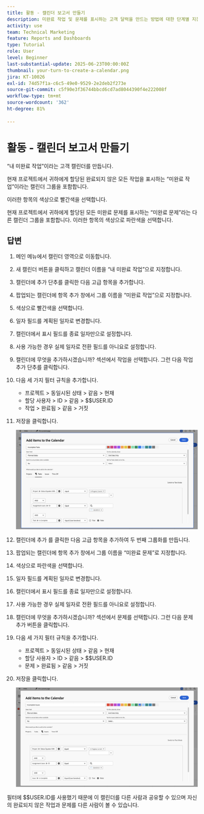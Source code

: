 ```yaml
---
title: 활동 - 캘린더 보고서 만들기
description: 미완료 작업 및 문제를 표시하는 고객 달력을 만드는 방법에 대한 단계별 지침입니다.
activity: use
team: Technical Marketing
feature: Reports and Dashboards
type: Tutorial
role: User
level: Beginner
last-substantial-update: 2025-06-23T00:00:00Z
thumbnail: your-turn-to-create-a-calendar.png
jira: KT-10026
exl-id: 74d57f1a-c6c5-49e0-9529-2e2deb2f273e
source-git-commit: c5f90e3f36744bbcd6cd7ad8044390f4e222008f
workflow-type: tm+mt
source-wordcount: '362'
ht-degree: 81%

---
```


# 활동 - 캘린더 보고서 만들기

“내 미완료 작업”이라는 고객 캘린더를 만듭니다.

현재 프로젝트에서 귀하에게 할당된 완료되지 않은 모든 작업을 표시하는 “미완료 작업”이라는 캘린더 그룹을 포함합니다.

이러한 항목의 색상으로 빨간색을 선택합니다.

현재 프로젝트에서 귀하에게 할당된 모든 미완료 문제를 표시하는 “미완료 문제”라는 다른 캘린더 그룹을 포함합니다. 이러한 항목의 색상으로 파란색을 선택합니다.

## 답변

1. 메인 메뉴에서 캘린더 영역으로 이동합니다.
1. 새 캘린더 버튼을 클릭하고 캘린더 이름을 “내 미완료 작업”으로 지정합니다.
1. 캘린더에 추가 단추를 클릭한 다음 고급 항목을 추가합니다.
1. 팝업되는 캘린더에 항목 추가 창에서 그룹 이름을 “미완료 작업”으로 지정합니다.
1. 색상으로 빨간색을 선택합니다.
1. 일자 필드를 계획된 일자로 변경합니다.
1. 캘린더에서 표시 필드를 종료 일자만으로 설정합니다.
1. 사용 가능한 경우 실제 일자로 전환 필드를 아니요로 설정합니다.
1. 캘린더에 무엇을 추가하시겠습니까? 섹션에서 작업을 선택합니다. 그런 다음 작업 추가 단추를 클릭합니다.
1. 다음 세 가지 필터 규칙을 추가합니다.

   * 프로젝트 > 동일시된 상태 > 같음 > 현재
   * 할당 사용자 > ID > 같음 > $$USER.ID
   * 작업 > 완료됨 > 같음 > 거짓

1. 저장을 클릭합니다.

   ![캘린더에 항목을 추가하는 화면 이미지](assets/calendar-activity-1.png)

1. 캘린더에 추가 를 클릭한 다음 고급 항목을 추가하여 두 번째 그룹화를 만듭니다.
1. 팝업되는 캘린더에 항목 추가 창에서 그룹 이름을 “미완료 문제”로 지정합니다.
1. 색상으로 파란색을 선택합니다.
1. 일자 필드를 계획된 일자로 변경합니다.
1. 캘린더에서 표시 필드를 종료 일자만으로 설정합니다.
1. 사용 가능한 경우 실제 일자로 전환 필드를 아니요로 설정합니다.
1. 캘린더에 무엇을 추가하시겠습니까? 섹션에서 문제를 선택합니다. 그런 다음 문제 추가 버튼을 클릭합니다.
1. 다음 세 가지 필터 규칙을 추가합니다.

   * 프로젝트 > 동일시된 상태 > 같음 > 현재
   * 할당 사용자 > ID > 같음 > $$USER.ID
   * 문제 > 완료됨 > 같음 > 거짓

1. 저장을 클릭합니다.

   ![캘린더에 항목을 추가하는 화면 이미지](assets/calendar-activity-2.png)

필터에 $$USER.ID를 사용했기 때문에 이 캘린더를 다른 사람과 공유할 수 있으며 자신의 완료되지 않은 작업과 문제를 다른 사람이 볼 수 있습니다.
